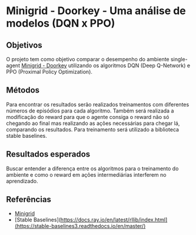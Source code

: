 # Minigrid - Doorkey - Uma análise de modelos (DQN x PPO)

## Objetivos

O projeto tem como objetivo comparar o desempenho do ambiente single-agent
[Minigrid - Doorkey](https://minigrid.farama.org/environments/minigrid/DoorKeyEnv/)
utilizando os algoritmos DQN (Deep Q-Network) e PPO (Proximal Policy
Optimization).

## Métodos

Para encontrar os resultados serão realizados treinamentos com diferentes
números de episódios para cada algoritmo. Também será realizada a modificação do
reward para que o agente consiga o reward não só chegando ao final mas
realizando as ações necessárias para chegar lá, comparando os resultados. Para
treinamento será utilizado a biblioteca stable baselines.

## Resultados esperados

Buscar entender a diferença entre os algoritmos para o treinamento do ambiente e
como o reward em ações intermediárias interferem no aprendizado.

## Referências

- [Minigrid](https://minigrid.farama.org/environments/minigrid/DoorKeyEnv/)
- [Stable Baselines](https://docs.ray.io/en/latest/rllib/index.html](https://stable-baselines3.readthedocs.io/en/master/)
